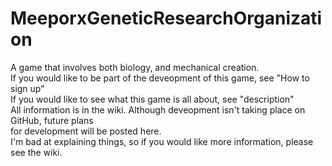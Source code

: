 # MeeporxGeneticResearchOrganization
A game that involves both biology, and mechanical creation.  
If you would like to be part of the deveopment of this game, see "How to sign up"  
If you would like to see what this game is all about, see "description"  
All information is in the wiki. Although deveopment isn't taking place on GitHub, future plans  
for development will be posted here.  
I'm bad at explaining things, so if you would like more information, please see the wiki.  
